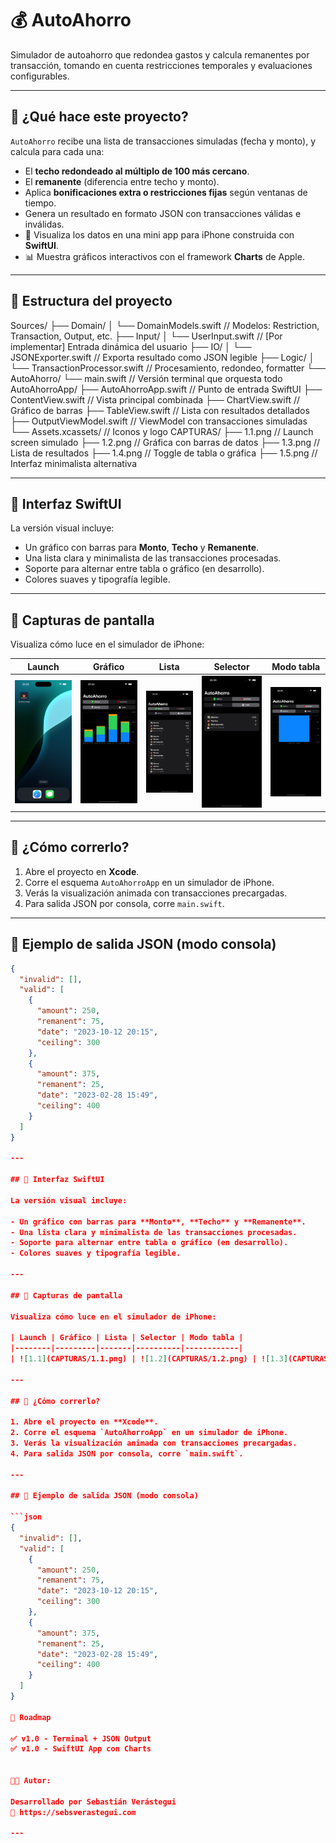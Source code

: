 # 💰 AutoAhorro

Simulador de autoahorro que redondea gastos y calcula remanentes por transacción, tomando en cuenta restricciones temporales y evaluaciones configurables.

---

## 🚀 ¿Qué hace este proyecto?

`AutoAhorro` recibe una lista de transacciones simuladas (fecha y monto), y calcula para cada una:

- El **techo redondeado al múltiplo de 100 más cercano**.
- El **remanente** (diferencia entre techo y monto).
- Aplica **bonificaciones extra o restricciones fijas** según ventanas de tiempo.
- Genera un resultado en formato JSON con transacciones válidas e inválidas.
- 📱 Visualiza los datos en una mini app para iPhone construida con **SwiftUI**.
- 📊 Muestra gráficos interactivos con el framework **Charts** de Apple.

---

## 🧱 Estructura del proyecto

Sources/
├── Domain/
│   └── DomainModels.swift         // Modelos: Restriction, Transaction, Output, etc.
├── Input/
│   └── UserInput.swift            // [Por implementar] Entrada dinámica del usuario
├── IO/
│   └── JSONExporter.swift         // Exporta resultado como JSON legible
├── Logic/
│   └── TransactionProcessor.swift // Procesamiento, redondeo, formatter
└── AutoAhorro/
└── main.swift                     // Versión terminal que orquesta todo
AutoAhorroApp/
├── AutoAhorroApp.swift            // Punto de entrada SwiftUI
├── ContentView.swift              // Vista principal combinada
├── ChartView.swift                // Gráfico de barras
├── TableView.swift                // Lista con resultados detallados
├── OutputViewModel.swift          // ViewModel con transacciones simuladas
└── Assets.xcassets/               // Iconos y logo
CAPTURAS/
├── 1.1.png                        // Launch screen simulado
├── 1.2.png                        // Gráfica con barras de datos
├── 1.3.png                        // Lista de resultados
├── 1.4.png                        // Toggle de tabla o gráfica
├── 1.5.png                        // Interfaz minimalista alternativa

---

## 📲 Interfaz SwiftUI

La versión visual incluye:

- Un gráfico con barras para **Monto**, **Techo** y **Remanente**.
- Una lista clara y minimalista de las transacciones procesadas.
- Soporte para alternar entre tabla o gráfico (en desarrollo).
- Colores suaves y tipografía legible.

---

## 📸 Capturas de pantalla

Visualiza cómo luce en el simulador de iPhone:

| Launch | Gráfico | Lista | Selector | Modo tabla |
|--------|---------|-------|----------|------------|
| ![1.1](CAPTURAS/1.1.png) | ![1.2](CAPTURAS/1.2.png) | ![1.3](CAPTURAS/1.3.png) | ![1.4](CAPTURAS/1.4.png) | ![1.5](CAPTURAS/1.5.png) |

---

## 🧪 ¿Cómo correrlo?

1. Abre el proyecto en **Xcode**.
2. Corre el esquema `AutoAhorroApp` en un simulador de iPhone.
3. Verás la visualización animada con transacciones precargadas.
4. Para salida JSON por consola, corre `main.swift`.

---

## 🧾 Ejemplo de salida JSON (modo consola)

```json
{
  "invalid": [],
  "valid": [
    {
      "amount": 250,
      "remanent": 75,
      "date": "2023-10-12 20:15",
      "ceiling": 300
    },
    {
      "amount": 375,
      "remanent": 25,
      "date": "2023-02-28 15:49",
      "ceiling": 400
    }
  ]
}

---

## 📲 Interfaz SwiftUI

La versión visual incluye:

- Un gráfico con barras para **Monto**, **Techo** y **Remanente**.
- Una lista clara y minimalista de las transacciones procesadas.
- Soporte para alternar entre tabla o gráfico (en desarrollo).
- Colores suaves y tipografía legible.

---

## 📸 Capturas de pantalla

Visualiza cómo luce en el simulador de iPhone:

| Launch | Gráfico | Lista | Selector | Modo tabla |
|--------|---------|-------|----------|------------|
| ![1.1](CAPTURAS/1.1.png) | ![1.2](CAPTURAS/1.2.png) | ![1.3](CAPTURAS/1.3.png) | ![1.4](CAPTURAS/1.4.png) | ![1.5](CAPTURAS/1.5.png) |

---

## 🧪 ¿Cómo correrlo?

1. Abre el proyecto en **Xcode**.
2. Corre el esquema `AutoAhorroApp` en un simulador de iPhone.
3. Verás la visualización animada con transacciones precargadas.
4. Para salida JSON por consola, corre `main.swift`.

---

## 🧾 Ejemplo de salida JSON (modo consola)

```json
{
  "invalid": [],
  "valid": [
    {
      "amount": 250,
      "remanent": 75,
      "date": "2023-10-12 20:15",
      "ceiling": 300
    },
    {
      "amount": 375,
      "remanent": 25,
      "date": "2023-02-28 15:49",
      "ceiling": 400
    }
  ]
}

🧭 Roadmap

✅ v1.0 - Terminal + JSON Output
✅ v1.0 - SwiftUI App con Charts


👨‍💻 Autor:

Desarrollado por Sebastián Verástegui
🔗 https://sebsverastegui.com

---
